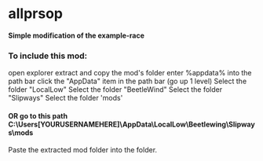 # allprsop

**Simple modification of the example-race**

### To include this mod:
open explorer
extract and copy the mod's folder
enter %appdata% into the path bar
click the "AppData" item in the path bar (go up 1 level)
Select the folder "LocalLow"
Select the folder "BeetleWind"
Select the folder "Slipways"
Select the folder 'mods'

#### OR go to this path C:\Users\[YOURUSERNAMEHERE]\AppData\LocalLow\Beetlewing\Slipways\mods

Paste the extracted mod folder into the folder.
